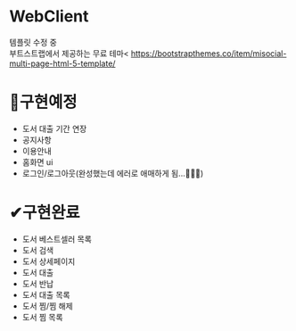 # WebClient
템플릿 수정 중<br>
부트스트랩에서 제공하는 무료 테마<
https://bootstrapthemes.co/item/misocial-multi-page-html-5-template/

# 🥕구현예정
- 도서 대출 기간 연장
- 공지사항
- 이용안내
- 홈화면 ui
- 로그인/로그아웃(완성했는데 에러로 애매하게 됨...🥕🥕🥕)

# ✔구현완료
- 도서 베스트셀러 목록
- 도서 검색
- 도서 상세페이지
- 도서 대출
- 도서 반납
- 도서 대출 목록
- 도서 찜/찜 해제
- 도서 찜 목록
